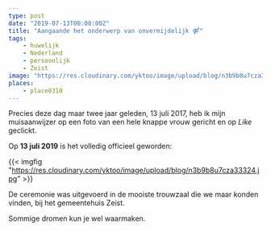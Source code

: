 ```yaml
---
type: post
date: "2019-07-13T00:00:00Z"
title: "Aangaande het onderwerp van onvermijdelijk ⚤"
tags:
    - huwelijk
    - Nederland
    - persoonlijk
    - Zeist
image: "https://res.cloudinary.com/yktoo/image/upload/blog/n3b9b8u7cza33324.jpg"
places:
    - place0310
---
```


Precies deze dag maar twee jaar geleden, 13 juli 2017, heb ik mijn muisaanwijzer op een foto van een hele knappe vrouw gericht en op *Like* geclickt.

<!--more-->

Op **13 juli 2019** is het volledig officieel geworden:

{{< imgfig "https://res.cloudinary.com/yktoo/image/upload/blog/n3b9b8u7cza33324.jpg" >}}

De ceremonie was uitgevoerd in de mooiste trouwzaal die we maar konden vinden, bij het gemeentehuis Zeist.

Sommige dromen kun je wel waarmaken.
